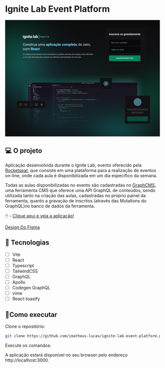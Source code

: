 # Ignite Lab Event Platform

![screenshot.png](.github/assets/ignite-lab-event-platform.png)

## 💻 O projeto

Aplicação desenvolvida durante o Ignite Lab, evento oferecido pela [Rocketseat](https://rocketseat.com.br/), que consiste em uma plataforma para a realização de eventos on-line, onde cada aula é disponibilizada em um dia específico da semana.

Todas as aulas disponibilizadas no evento são cadastradas no [GraphCMS](https://graphcms.com/), uma ferramenta CMS que oferece uma API GraphQL de conteúdos, sendo utilizada tanto na criação das aulas, cadastradas no próprio painel da ferramenta, quanto a gravação de inscritos (através das Mutations do GraphQL)no banco de dados da ferramenta.

🖱️ - [Clique aqui e veja a aplicação!](https://ignite-lab-event-platform-seven.vercel.app/)

[Design Do Figma](<https://www.figma.com/file/Psv3GmRVAw3AI1dgL9pdD0/Plataforma-de-evento---Ignite-Lab-(Community)?node-id=8%3A399>)

## 🍃 Tecnologias

- [ ] Vite
- [ ] React
- [ ] Typescript
- [ ] TailwindCSS
- [ ] GraphQL
- [ ] Apollo
- [ ] Codegen GraphQL
- [ ] vime
- [ ] React-toastfy

## 🚀Como executar

Clone o repositório:

```bash
git clone https://github.com/imatheus-lucas/ignite-lab-event-platform.git
```

Execute os comandos:

A aplicação estará disponível no seu browser pelo endereço http://localhost:3000.
